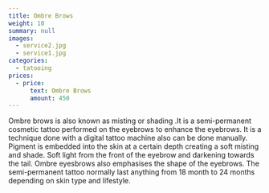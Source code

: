 ```yaml
---
title: Ombre Brows
weight: 10
summary: null
images:
  - service2.jpg
  - service1.jpg
categories:
  - tatooing
prices:
  - price:
      text: Ombre Brows
      amount: 450
---
```

Ombre brows is also known as misting or shading .It is a semi-permanent cosmetic tattoo performed on the eyebrows to enhance the eyebrows. It is a technique done with a digital tattoo machine also can be done manually. Pigment is embedded into the skin at a certain depth creating a soft misting and shade. Soft light from the front of the eyebrow and darkening towards the tail. Ombre eyesbrows also emphasises the shape of the eyebrows. The semi-permanent tattoo normally last anything from 18 month to 24 months depending on skin type and lifestyle.
